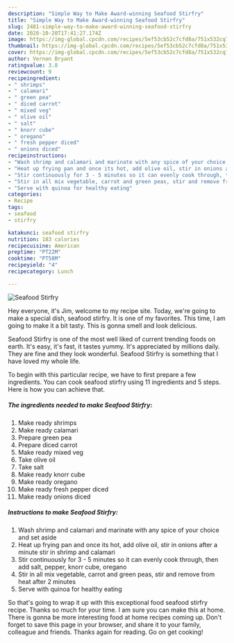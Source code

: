 ```yaml
---
description: "Simple Way to Make Award-winning Seafood Stirfry"
title: "Simple Way to Make Award-winning Seafood Stirfry"
slug: 2481-simple-way-to-make-award-winning-seafood-stirfry
date: 2020-10-20T17:41:27.174Z
image: https://img-global.cpcdn.com/recipes/5ef53cb52c7cfd8a/751x532cq70/seafood-stirfry-recipe-main-photo.jpg
thumbnail: https://img-global.cpcdn.com/recipes/5ef53cb52c7cfd8a/751x532cq70/seafood-stirfry-recipe-main-photo.jpg
cover: https://img-global.cpcdn.com/recipes/5ef53cb52c7cfd8a/751x532cq70/seafood-stirfry-recipe-main-photo.jpg
author: Vernon Bryant
ratingvalue: 3.8
reviewcount: 9
recipeingredient:
- " shrimps"
- " calamari"
- " green pea"
- " diced carrot"
- " mixed veg"
- " olive oil"
- " salt"
- " knorr cube"
- " oregano"
- " fresh pepper diced"
- " onions diced"
recipeinstructions:
- "Wash shrimp and calamari and marinate with any spice of your choice and set aside"
- "Heat up frying pan and once its hot, add olive oil, stir in onions after a minute stir in shrimp and calamari"
- "Stir continuously for 3 - 5 minutes so it can evenly cook through, then add salt, pepper, knorr cube, oregano"
- "Stir in all mix vegetable, carrot and green peas, stir and remove from heat after 2 minutes"
- "Serve with quinoa for healthy eating"
categories:
- Recipe
tags:
- seafood
- stirfry

katakunci: seafood stirfry 
nutrition: 183 calories
recipecuisine: American
preptime: "PT22M"
cooktime: "PT58M"
recipeyield: "4"
recipecategory: Lunch

---
```



![Seafood Stirfry](https://img-global.cpcdn.com/recipes/5ef53cb52c7cfd8a/751x532cq70/seafood-stirfry-recipe-main-photo.jpg)

Hey everyone, it's Jim, welcome to my recipe site. Today, we're going to make a special dish, seafood stirfry. It is one of my favorites. This time, I am going to make it a bit tasty. This is gonna smell and look delicious.



Seafood Stirfry is one of the most well liked of current trending foods on earth. It's easy, it's fast, it tastes yummy. It's appreciated by millions daily. They are fine and they look wonderful. Seafood Stirfry is something that I have loved my whole life.


To begin with this particular recipe, we have to first prepare a few ingredients. You can cook seafood stirfry using 11 ingredients and 5 steps. Here is how you can achieve that.

<!--inarticleads1-->

##### The ingredients needed to make Seafood Stirfry:

1. Make ready  shrimps
1. Make ready  calamari
1. Prepare  green pea
1. Prepare  diced carrot
1. Make ready  mixed veg
1. Take  olive oil
1. Take  salt
1. Make ready  knorr cube
1. Make ready  oregano
1. Make ready  fresh pepper diced
1. Make ready  onions diced




<!--inarticleads2-->

##### Instructions to make Seafood Stirfry:

1. Wash shrimp and calamari and marinate with any spice of your choice and set aside
1. Heat up frying pan and once its hot, add olive oil, stir in onions after a minute stir in shrimp and calamari
1. Stir continuously for 3 - 5 minutes so it can evenly cook through, then add salt, pepper, knorr cube, oregano
1. Stir in all mix vegetable, carrot and green peas, stir and remove from heat after 2 minutes
1. Serve with quinoa for healthy eating




So that's going to wrap it up with this exceptional food seafood stirfry recipe. Thanks so much for your time. I am sure you can make this at home. There is gonna be more interesting food at home recipes coming up. Don't forget to save this page in your browser, and share it to your family, colleague and friends. Thanks again for reading. Go on get cooking!
